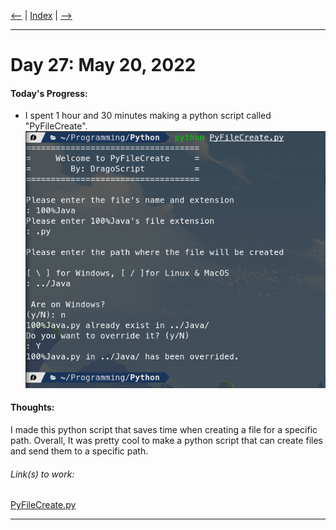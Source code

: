 [<--](../Days/Day%2026.md) | [Index](../README.md) | [-->](../Days/Day%2028.md)
____
# Day 27: May 20, 2022
#### Today's Progress:
- I spent 1 hour and 30 minutes making a python script called "PyFileCreate".<br>
![PyFileCreateDEMO.png](../Attachments-DOC/PyFileCreateDEMO.png)

#### Thoughts:
I made this python script that saves time when creating a file for a specific path.
Overall, It was pretty cool to make a python script that can create files and send them to a specific path.

###### Link(s) to work:
[PyFileCreate.py](../Attachments-DOC/PyFileCreate.py)
___
